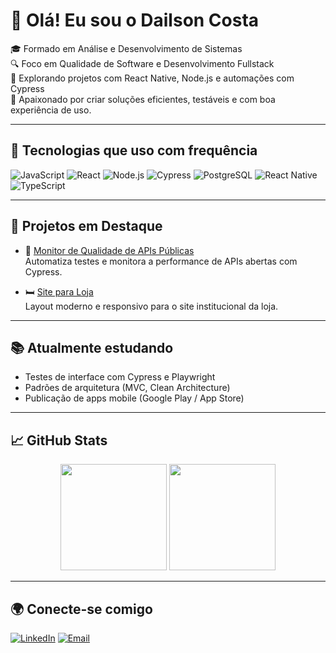 # 👋 Olá! Eu sou o Dailson Costa

🎓 Formado em Análise e Desenvolvimento de Sistemas  
🔍 Foco em Qualidade de Software e Desenvolvimento Fullstack  
🚀 Explorando projetos com React Native, Node.js e automações com Cypress  
🎯 Apaixonado por criar soluções eficientes, testáveis e com boa experiência de uso.

---

## 📌 Tecnologias que uso com frequência

![JavaScript](https://img.shields.io/badge/-JavaScript-black?style=flat-square&logo=javascript)
![React](https://img.shields.io/badge/-React-blue?style=flat-square&logo=react)
![Node.js](https://img.shields.io/badge/-Node.js-green?style=flat-square&logo=node.js)
![Cypress](https://img.shields.io/badge/-Cypress-17202C?style=flat-square&logo=cypress)
![PostgreSQL](https://img.shields.io/badge/-PostgreSQL-336791?style=flat-square&logo=postgresql)
![React Native](https://img.shields.io/badge/-React_Native-20232A?style=flat-square&logo=react)
![TypeScript](https://img.shields.io/badge/-TypeScript-3178C6?style=flat-square&logo=typescript)

---

## 🧰 Projetos em Destaque

- 🔎 [Monitor de Qualidade de APIs Públicas](https://github.com/dailsoncosta/monitor-de-qualidade-apis)  
  Automatiza testes e monitora a performance de APIs abertas com Cypress.

- 🛏️ [Site para Loja](https://github.com/DMouraCosta/colchoaria-site)  
  Layout moderno e responsivo para o site institucional da loja.

---

## 📚 Atualmente estudando

- Testes de interface com Cypress e Playwright
- Padrões de arquitetura (MVC, Clean Architecture)
- Publicação de apps mobile (Google Play / App Store)

---

## 📈 GitHub Stats

<div align="center">
  <img height="170em" src="https://github-readme-stats.vercel.app/api?username=dailsoncosta&show_icons=true&theme=radical" />
  <img height="170em" src="https://github-readme-stats.vercel.app/api/top-langs/?username=dailsoncosta&layout=compact&theme=radical" />
</div>

---

## 🌍 Conecte-se comigo

[![LinkedIn](https://img.shields.io/badge/-LinkedIn-0e76a8?style=flat-square&logo=linkedin&logoColor=white)](https://www.linkedin.com/in/dailsoncosta/)
[![Email](https://img.shields.io/badge/-Email-red?style=flat-square&logo=gmail&logoColor=white)](mailto:dailson100@gmail.com)
